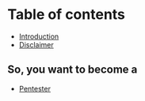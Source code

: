 # Table of contents

* [Introduction](README.md)
* [Disclaimer](Disclaimer.md)

## So, you want to become a&#x20;

* [Pentester](so-you-want-to-become-a/penetration-testing.md)
